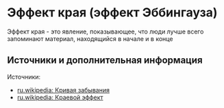 # Эффект края (эффект Эббингауза)

Эффект края - это явление, показывающее, что люди лучше всего запоминают материал, находящийся в начале и в конце

## Источники и дополнительная информация

Источники:

- [ru.wikipedia: Кривая забывания](https://ru.wikipedia.org/wiki/Кривая_забывания)
- [ru.wikipedia: Краевой эффект](https://ru.wikipedia.org/wiki/Краевой_эффект)
